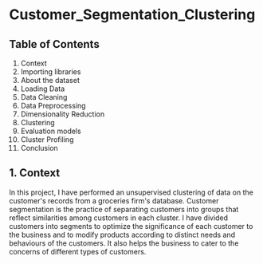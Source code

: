 # Customer_Segmentation_Clustering

## Table of Contents
1. Context
2. Importing libraries
3. About the dataset
4. Loading Data
5. Data Cleaning
6. Data Preprocessing
7. Dimensionality Reduction
8. Clustering
9. Evaluation models
10. Cluster Profiling
11. Conclusion

## 1. Context
In this project, I have performed an unsupervised clustering of data on the customer's records from a groceries firm's database. Customer segmentation is the practice of separating customers into groups that reflect similarities among customers in each cluster. I have divided customers into segments to optimize the significance of each customer to the business and to modify products according to distinct needs and behaviours of the customers. It also helps the business to cater to the concerns of different types of customers.
